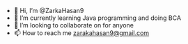 - 👋 Hi, I’m @ZarkaHasan9
- 🌱 I’m currently learning Java programming and doing BCA
- 💞️ I’m looking to collaborate on for anyone 
- 📫 How to reach me zarakahasan9@gmail.com

<!---
ZarkaHasan9/ZarkaHasan9 is a ✨ special ✨ repository because its `README.md` (this file) appears on your GitHub profile.
You can click the Preview link to take a look at your changes.
--->
